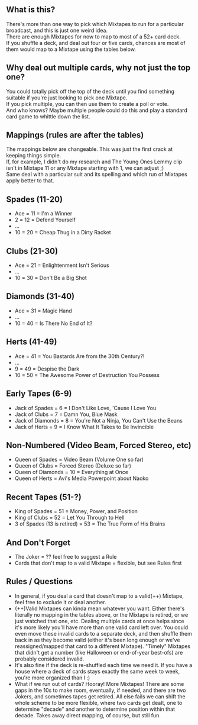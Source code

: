 What is this?
--------
There's more than one way to pick which Mixtapes to run for a particular broadcast, and this is just one weird idea.  
There are enough Mixtapes for now to map to most of a 52+ card deck.  
If you shuffle a deck, and deal out four or five cards, chances are most of them would map to a Mixtape using the tables below.  

Why deal out multiple cards, why not just the top one?
--------
You could totally pick off the top of the deck until you find something suitable if you're just looking to pick one Mixtape.  
If you pick multiple, you can then use them to create a poll or vote.  
And who knows?  Maybe multiple people could do this and play a standard card game to whittle down the list.

Mappings (rules are after the tables)
--------
The mappings below are changeable.  This was just the first crack at keeping things simple.  
If, for example, I didn't do my research and The Young Ones Lemmy clip isn't in Mixtape 11 or any Mixtape starting with 1, we can adjust ;)  
Same deal with a particular suit and its spelling and which run of Mixtapes apply better to that.

Spades (11-20)
--------
* Ace = 11 = I'm a Winner
* 2 = 12 = Defend Yourself
* ...
* 10 = 20 = Cheap Thug in a Dirty Racket

Clubs (21-30)
--------
* Ace = 21 = Enlightenment Isn't Serious
* ...
* 10 = 30 = Don't Be a Big Shot

Diamonds (31-40)
--------
* Ace = 31 = Magic Hand
* ...
* 10 = 40 = Is There No End of It?

Herts (41-49)
--------
* Ace = 41 = You Bastards Are from the 30th Century?!
* ...
* 9 = 49 = Despise the Dark
* 10 = 50 = The Awesome Power of Destruction You Possess

Early Tapes (6-9)
--------
* Jack of Spades = 6 = I Don't Like Love, 'Cause I Love You
* Jack of Clubs = 7 = Damn You, Blue Mask
* Jack of Diamonds = 8 = You're Not a Ninja, You Can't Use the Beans
* Jack of Herts = 9 = I Know What It Takes to Be Invincible

Non-Numbered (Video Beam, Forced Stereo, etc)
--------
* Queen of Spades = Video Beam (Volume One so far)
* Queen of Clubs = Forced Stereo (Deluxe so far)
* Queen of Diamonds = 10 = Everything at Once
* Queen of Herts = Avi's Media Powerpoint about Naoko

Recent Tapes (51-?)
--------
* King of Spades = 51 = Money, Power, and Position
* King of Clubs = 52 = Let You Through to Hell
* 3 of Spades (13 is retired) = 53 = The True Form of His Brains

And Don't Forget
--------
* The Joker = ?? feel free to suggest a Rule
* Cards that don't map to a valid Mixtape = flexible, but see Rules first

Rules / Questions
--------
* In general, if you deal a card that doesn't map to a valid(++) Mixtape, feel free to exclude it or deal another.
* (++)Valid Mixtapes can kinda mean whatever you want.  Either there's literally no mapping in the tables above, or the Mixtape is retired, or we just watched that one, etc.  Dealing multiple cards at once helps since it's more likely you'll have more than one valid card left over.  You could even move these invalid cards to a separate deck, and then shuffle them back in as they become valid (either it's been long enough or we've reassigned/mapped that card to a different Mixtape).  "Timely" Mixtapes that didn't get a number (like Halloween or end-of-year best-ofs) are probably considered invalid.
* It's also fine if the deck is re-shuffled each time we need it.  If you have a house where a deck of cards stays exactly the same week to week, you're more organized than I :)
* What if we run out of cards? Hooray!  More Mixtapes! There are some gaps in the 10s to make room, eventually, if needed, and there are two Jokers, and sometimes tapes get retired.  All else fails we can shift the whole scheme to be more flexible, where two cards get dealt, one to determine "decade" and another to determine position within that decade.  Takes away direct mapping, of course, but still fun.
